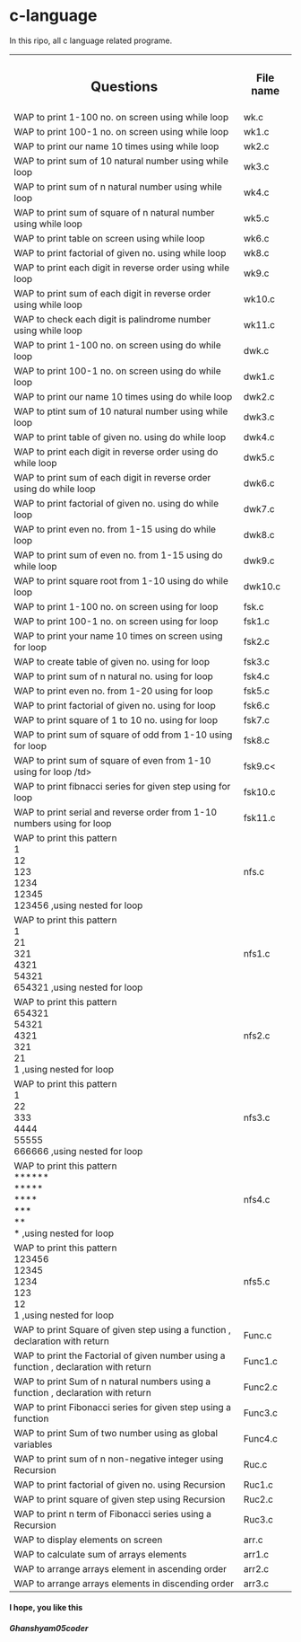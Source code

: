<h1>c-language</h1>
<p>In this ripo, all c language related programe.</p>
<table>
  <tr>
    <th>
      <h2> Questions </h2>
    </th>
    <th>
      <h3>File name</h3>
    </th>
  </tr>
  <tr>
    <td>WAP to print 1-100 no. on screen using while loop</td>
    <td>wk.c</td>
  </tr>
  <tr>
    <td>WAP to print 100-1 no. on screen using while loop</td>
    <td>wk1.c</td>
  </tr>
  <tr>
    <td>WAP to print our name 10 times using while loop</td>
    <td>wk2.c</td>
  </tr>
  <tr>
    <td>WAP to print sum of 10 natural number using while loop</td>
    <td>wk3.c</td>
  </tr>
  <tr>
    <td>WAP to print sum of n natural number using while loop	</td>
    <td>wk4.c</td>
  </tr>
  <tr>
    <td>WAP to print sum of square of n natural number using while loop	</td>
    <td>wk5.c</td>
  </tr>
  <tr>
    <td>WAP to print table on screen using while loop</td>
    <td>wk6.c</td>
  </tr>
  <tr>
    <td>WAP to print factorial of given no. using while loop	</td>
    <td>wk8.c</td>
  </tr>
  <tr>
    <td>WAP to print each digit in reverse order using while loop</td>
    <td>wk9.c</td>
  </tr>
  <tr>
    <td>WAP to print sum of each digit in reverse order using while loop	</td>
    <td>wk10.c</td>
  </tr>
  <tr>
    <td>WAP to check each digit is palindrome number using while loop	</td>
    <td>wk11.c</td>
  </tr>
  <tr>
    <td>WAP to print 1-100 no. on screen using do while loop	</td>
    <td>dwk.c</td>
  </tr>
  <tr>
    <td>WAP to print 100-1 no. on screen using do while loop	</td>
    <td>dwk1.c</td>
  </tr>
  <tr>
    <td>WAP to print our name 10 times using do while loop</td>
    <td>dwk2.c</td>
  </tr>
  <tr>
    <td>WAP to ptint sum of 10 natural number using while loop	</td>
    <td>dwk3.c</td>
  </tr>
  <tr>
    <td>WAP to print table of given no. using do while loop	</td>
    <td>dwk4.c</td>
  </tr>
  <tr>
    <td>WAP to print each digit in reverse order using do while loop	</td>
    <td>dwk5.c</td>
  </tr>
  <tr>
    <td>WAP to print sum of each digit in reverse order using do while loop	</td>
    <td>dwk6.c</td>
  </tr>
  <tr>
    <td>WAP to print factorial of given no. using do while loop	</td>
    <td>dwk7.c</td>
  </tr>
  <tr>
    <td>WAP to print even no. from 1-15 using do while loop	</td>
    <td>dwk8.c</td>
  </tr>
  <tr>
    <td>WAP to print sum of even no. from 1-15 using do while loop	</td>
    <td>dwk9.c</td>
  </tr>
  <tr>
    <td>WAP to print square root from 1-10 using do while loop	</td>
    <td>dwk10.c</td>
  </tr>
  <tr>
    <td>WAP to print 1-100 no. on screen using for loop	</td>
    <td>fsk.c</td>
  </tr>
  <tr>
    <td>WAP to print 100-1 no. on screen using for loop	</td>
    <td>fsk1.c</td>
  </tr>
  <tr>
    <td>WAP to print your name 10 times on screen using for loop	</td>
    <td>fsk2.c</td>
  </tr>
  <tr>
    <td>WAP to create table of given no. using for loop	</td>
    <td>fsk3.c</td>
  </tr>
  <tr>
    <td>WAP to print sum of n natural no. using for loop	</td>
    <td>fsk4.c</td>
  </tr>
  <tr>
    <td>WAP to print even no. from 1-20 using for loop	</td>
    <td>fsk5.c</td>
  </tr>
  <tr>
    <td>WAP to print factorial of given no. using for loop	</td>
    <td>fsk6.c</td>
  </tr>
  <tr>
    <td>WAP to print square of 1 to 10 no. using for loop	</td>
    <td>fsk7.c</td>
  </tr>
  <tr>
    <td>WAP to print sum of square of odd from 1-10 using for loop	</td>
    <td>fsk8.c</td>
  </tr>
  <tr>
    <td>WAP to print sum of square of even from 1-10 using for loop	/td>
    <td>fsk9.c<</td>
  </tr>
  <tr>
    <td>WAP to print fibnacci series for given step using for loop	</td>
    <td>fsk10.c</td>
  </tr>
  <tr>
    <td>WAP to print serial and reverse order from 1-10 numbers using for loop	</td>
    <td>fsk11.c</td>
  </tr>
  <tr>
    <td>WAP to print this pattern
      <br>
1
<br>
12
      <br>
123
      <br>
1234
      <br>
12345
      <br>
123456 ,using nested for loop</td>
    <td>nfs.c</td>
  </tr>
  <tr>
    <td>WAP to print this pattern
      <br>
1
      <br>
21
      <br>
321
      <br>
4321
      <br>
54321
      <br>
654321 ,using nested for loop	</td>
    <td>nfs1.c</td>
  </tr>
  <tr>
    <td>WAP to print this pattern
      <br>
654321
      <br>
54321
      <br>
4321
      <br>
321
      <br>
21
      <br>
1 ,using nested for loop	</td>
    <td>nfs2.c</td>
  </tr>
  <tr>
    <td>WAP to print this pattern
      <br>
1
      <br>
22
      <br>
333
      <br>
4444
      <br>
55555
      <br>
666666 ,using nested for loop	</td>
    <td>nfs3.c</td>
  </tr>
  <tr>
    <td>WAP to print this pattern
      <br>
******
      <br>
*****
      <br>
****
      <br>
***
      <br>
**
      <br>
* ,using nested for loop	</td>
    <td>nfs4.c</td>
  </tr>
  <tr>
    <td>WAP to print this pattern
      <br>
123456
      <br>
12345
      <br>
1234
      <br>
123
      <br>
12
      <br>
1 ,using nested for loop	</td>
    <td>nfs5.c</td>
  </tr>
  <tr>
    <td>WAP to print Square of given step using a function , declaration with return	</td>
    <td>Func.c</td>
  </tr>
  <tr>
    <td>WAP to print the Factorial of given number using a function , declaration with return	</td>
    <td>Func1.c</td>
  </tr>
  <tr>
    <td>WAP to print Sum of n natural numbers using a function , declaration with return	
</td>
    <td>Func2.c</td>
  </tr>
  <tr>
    <td>WAP to print Fibonacci series for given step using a function	
</td>
    <td>Func3.c</td>
  </tr>
  <tr>
    <td>WAP to print Sum of two number using as global variables	
</td>
    <td>Func4.c</td>
  </tr>
  <tr>
    <td>WAP to print sum of n non-negative integer using Recursion	
</td>
    <td>Ruc.c</td>
  </tr>
  <tr>
    <td>WAP to print factorial of given no. using Recursion	
</td>
    <td>Ruc1.c</td>
  </tr>
  <tr>
    <td>WAP to print square of given step using Recursion	
</td>
    <td>Ruc2.c</td>
  </tr>
  <tr>
    <td>WAP to print n term of Fibonacci series using a Recursion	</td>
    <td>Ruc3.c</td>
  </tr>
  <tr>
    <td>WAP to display elements on screen	
</td>
    <td>arr.c</td>
  </tr>
   <tr>
    <td>WAP to calculate sum of arrays elements	
</td>
    <td>arr1.c</td>
  </tr>
   <tr>
    <td>WAP to arrange arrays element in ascending order	
</td>
    <td>arr2.c</td>
  </tr>
   <tr>
    <td>WAP to arrange arrays elements in discending order	</td>
    <td>arr3.c</td>
  </tr>
</table>
       <h4>I hope, you like this</h4>
       <h5>Ghanshyam05coder</h5>

